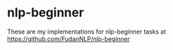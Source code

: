 # nlp-beginner
These are my implementations for nlp-beginner tasks at https://github.com/FudanNLP/nlp-beginner
